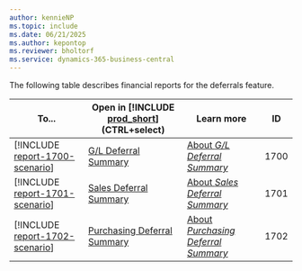 ```yaml
---
author: kennieNP
ms.topic: include
ms.date: 06/21/2025
ms.author: kepontop
ms.reviewer: bholtorf
ms.service: dynamics-365-business-central
---
```


The following table describes financial reports for the deferrals feature. 

| To... | Open in [!INCLUDE [prod_short](prod_short.md)] (CTRL+select) | Learn more | ID |
|-------|------------| ------------|----|
| [!INCLUDE [report-1700-scenario](../includes/report-1700-scenario-include.md)] | [G/L Deferral Summary](https://businesscentral.dynamics.com?report=1700) | [About *G/L Deferral Summary*](../reports/report-1700.md) | 1700 |
| [!INCLUDE [report-1701-scenario](../includes/report-1701-scenario-include.md)] | [Sales Deferral Summary](https://businesscentral.dynamics.com?report=1701) | [About *Sales Deferral Summary*](../reports/report-1701.md) | 1701 |
| [!INCLUDE [report-1702-scenario](../includes/report-1702-scenario-include.md)] | [Purchasing Deferral Summary](https://businesscentral.dynamics.com?report=1702) | [About *Purchasing Deferral Summary*](../reports/report-1702.md) | 1702 | 